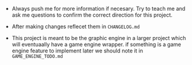 - Always push me for more information if necesary. Try to teach me and ask me questions to confirm the correct direction for this project. 

- After making changes reflecet them in `CHANGELOG.md`

- This project is meant to be the graphic engine in a larger project which will eventuaally have a game engine wrapper. if something is a game engine feature to implement later we should note it in `GAME_ENGINE_TODO.md`